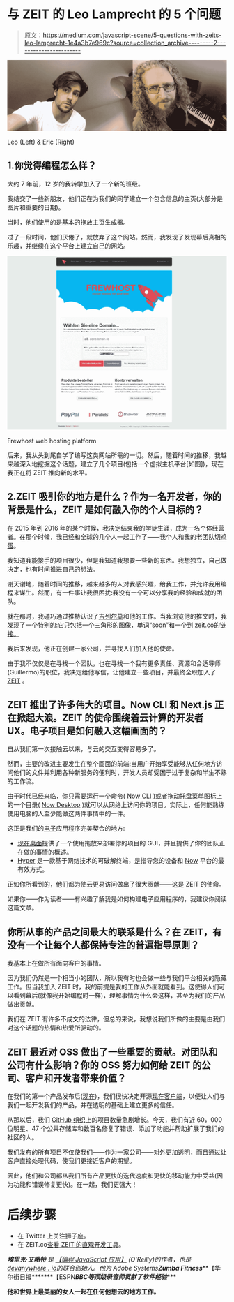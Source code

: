 # 与 ZEIT 的 Leo Lamprecht 的 5 个问题

> 原文：<https://medium.com/javascript-scene/5-questions-with-zeits-leo-lamprecht-1e4a3b7e969c?source=collection_archive---------2----------------------->

![](img/88a8c13762cbd6365579140ee069941c.png)

Leo (Left) & Eric (Right)

## 1.你觉得编程怎么样？

大约 7 年前，12 岁的我转学加入了一个新的班级。

我结交了一些新朋友，他们正在为我们的同学建立一个包含信息的主页(大部分是图片和重要的日期)。

当时，他们使用的是基本的拖放主页生成器。

过了一段时间，他们厌倦了，就放弃了这个网站。然而，我发现了发现幕后真相的乐趣，并继续在这个平台上建立自己的网站。

![](img/9731121c0b0a5e0047abb30754841449.png)

Frewhost web hosting platform

后来，我从头到尾自学了编写这类网站所需的一切。然后，随着时间的推移，我越来越深入地挖掘这个话题，建立了几个项目(包括一个虚拟主机平台[如图])，现在我正在将 ZEIT 推向新的水平。

## 2.ZEIT 吸引你的地方是什么？作为一名开发者，你的背景是什么，ZEIT 是如何融入你的个人目标的？

在 2015 年到 2016 年的某个时候，我决定结束我的学徒生涯，成为一名个体经营者。在那个时候，我已经和全球的几个人一起工作了——我个人和我的老团队[切鸡蛋](http://cuttingegg.de/)。

我知道我能接手的项目很少，但是我知道我想要一些新的东西。我想独立，自己做决定，也有时间推进自己的想法。

谢天谢地，随着时间的推移，越来越多的人对我感兴趣，给我工作，并允许我用编程来谋生。然而，有一件事让我很困扰:我没有一个可以分享我的经验和成就的团队。

就在那时，我碰巧通过推特认识了[吉列尔莫](https://twitter.com/rauchg)和他的工作。当我浏览他的推文时，我发现了一个特别的:它只包括一个三角形的图像，单词“soon”和一个到 zeit.co[的链接。](http://zeit.co/)

我后来发现，他正在创建一家公司，并寻找人们加入他的使命。

由于我不仅仅是在寻找一个团队，也在寻找一个我有更多责任、资源和合适导师(Guillermo)的职位，我决定给他写信，让他建立一些项目，并最终全职加入了 [ZEIT](https://zeit.co/) 。

## ZEIT 推出了许多伟大的项目。Now CLI 和 Next.js 正在掀起大浪。ZEIT 的使命围绕着云计算的开发者 UX。电子项目是如何融入这幅画面的？

自从我们第一次接触云以来，与云的交互变得容易多了。

然而，主要的改进主要发生在整个画面的前端:当用户开始享受能够从任何地方访问他们的文件并利用各种新服务的便利时，开发人员却受困于过于复杂和半生不熟的工作流。

由于时代已经来临，你只需要运行一个命令( [Now CLI](https://zeit.co/now) )或者拖动托盘菜单图标上的一个目录( [Now Desktop](https://zeit.co/download) )就可以从网络上访问你的项目。实际上，任何能熟练使用电脑的人至少能做这两件事情中的一件。

这正是我们的[电子](https://electron.atom.io/)应用程序完美契合的地方:

*   [现在桌面](https://zeit.co/download)提供了一个使用拖放来部署你的项目的 GUI，并且提供了你的团队正在做的事情的概述。
*   [Hyper](https://hyper.is/) 是一款基于网络技术的可破解终端，是指导您的设备和 [Now](https://zeit.co/now) 平台的最有效方式。

正如你所看到的，他们都为使云更易访问做出了很大贡献——这是 ZEIT 的使命。

如果你——作为读者——有兴趣了解我是如何构建电子应用程序的，我建议你阅读这篇文章。

## 你所从事的产品之间最大的联系是什么？在 ZEIT，有没有一个让每个人都保持专注的普遍指导原则？

我基本上在做所有面向客户的事情。

因为我们仍然是一个相当小的团队，所以我有时也会做一些与我们平台相关的隐藏工作。但当我加入 ZEIT 时，我的前提是我的工作从外面就能看到。这使得人们可以看到幕后(就像我开始编程时一样)，理解事情为什么会这样，甚至为我们的产品做出贡献。

我们在 ZEIT 有许多不成文的法律，但总的来说，我想说我们所做的主要是由我们对这个话题的热情和热爱所驱动的。

## ZEIT 最近对 OSS 做出了一些重要的贡献。对团队和公司有什么影响？你的 OSS 努力如何给 ZEIT 的公司、客户和开发者带来价值？

在我们的第一个产品发布后([现在](https://zeit.co/now))，我们很快决定开源[现在客户端](https://github.com/zeit/now-cli)，以便让人们与我们一起开发我们的产品，并在透明的基础上建立更多的信任。

从那以后，我们 [GitHub 组织](https://github.com/zeit)上的项目数量急剧增长。今天，我们有近 60，000 位明星、47 个公共存储库和数百名修复了错误、添加了功能并帮助扩展了我们的社区的人。

我们发布的所有项目不仅使我们——作为一家公司——对外更加透明，而且通过让客户直接处理代码，使我们更接近客户的期望。

因此，他们和公司都从我们所有产品更快的迭代速度和更快的移动能力中受益(因为功能和错误修复更快)。在一起，我们更强大！

# 后续步骤

*   在 Twitter 上关注狮子座。
*   在 ZEIT.co[查看 ZEIT 的直观开发工具](https://zeit.co/)。

***埃里克·艾略特*** *是* [*【编程 JavaScript 应用】*](http://pjabook.com) *(O'Reilly)的作者，也是*[*devanywhere . io*](https://devanywhere.io/)*的联合创始人。他为 Adobe Systems******Zumba Fitness*******【华尔街日报*******【ESPN*******BBC****等顶级录音师贡献了软件经验******

**他和世界上最美丽的女人一起在任何他想去的地方工作。**